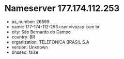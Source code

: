 # Nameserver 177.174.112.253

* as_number: 26599
* name: 177-174-112-253.user.vivozap.com.br.
* city: São Bernardo do Campo
* country: BR
* organization: TELEFONICA BRASIL S.A
* version: Unknown
* dnssec: false
